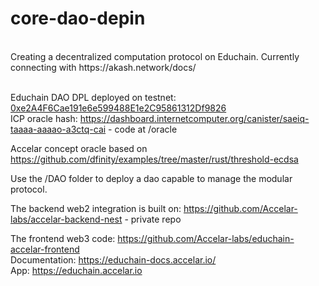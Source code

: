 # core-dao-depin
<br/>
Creating a decentralized computation protocol on Educhain. Currently connecting with https://akash.network/docs/
<br/>
<br/>

Educhain DAO DPL deployed on testnet: [0xe2A4F6Cae191e6e599488E1e2C95861312Df9826](https://opencampus-codex.blockscout.com/address/0xe2A4F6Cae191e6e599488E1e2C95861312Df9826)
<br/>
ICP oracle hash: https://dashboard.internetcomputer.org/canister/saeiq-taaaa-aaaao-a3ctq-cai - code at /oracle
<br/>

Accelar concept oracle based on https://github.com/dfinity/examples/tree/master/rust/threshold-ecdsa
<br/>

Use the /DAO folder to deploy a dao capable to manage the modular protocol.
<br/>

The backend web2 integration is built on: https://github.com/Accelar-labs/accelar-backend-nest - private repo
<br/>

The frontend web3 code: https://github.com/Accelar-labs/educhain-accelar-frontend
<br/>
Documentation: https://educhain-docs.accelar.io/
<br/>
App:  https://educhain.accelar.io
<br/>
